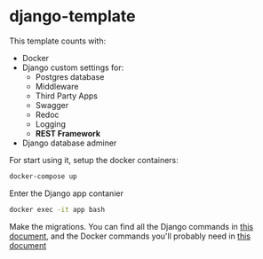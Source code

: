 # django-template

This template counts with:
- Docker
- Django custom settings for:
  - Postgres database
  - Middleware
  - Third Party Apps
  - Swagger
  - Redoc
  - Logging
  - **REST Framework** 
- Django database adminer

For start using it, setup the docker containers:
```bash
docker-compose up
```

Enter the Django app contanier
```bash
docker exec -it app bash
```

Make the migrations. You can find all the Django commands in [this document](/docs/django-commands.md), and the Docker commands you'll probably need in
[this document](/docs/docker-cheatsheet.md)
